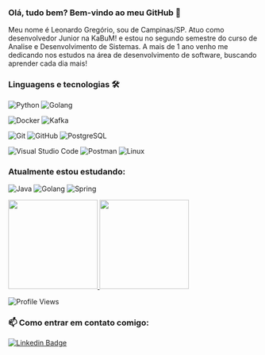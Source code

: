 ### Olá, tudo bem? Bem-vindo ao meu GitHub :rocket:
   
Meu nome é Leonardo Gregório, sou de Campinas/SP. Atuo como desenvolvedor Junior na KaBuM! e estou no segundo semestre do curso de Analise e Desenvolvimento de Sistemas. A mais de 1 ano venho me dedicando nos estudos na área de desenvolvimento de software, buscando aprender cada dia mais! 
   
### Linguagens e tecnologias 🛠
 
![Python](https://img.shields.io/badge/-Python-05122A?style=flat&logo=python) ![Golang](https://img.shields.io/badge/-Golang-05122A?style=flat&logo=go&logoColor=white)

![Docker](https://img.shields.io/badge/-Docker-05122A?style=flat&logo=docker) ![Kafka](https://img.shields.io/badge/-Kafka-05122A?style=flat&logo=apache-kafka)

![Git](https://img.shields.io/badge/-Git-05122A?style=flat&logo=git) ![GitHub](https://img.shields.io/badge/-GitHub-05122A?style=flat&logo=github)  ![PostgreSQL](https://img.shields.io/badge/-PostgreSQL-05122A?style=flat&logo=postgresql)&nbsp;

![Visual Studio Code](https://img.shields.io/badge/-Visual%20Studio%20Code-05122A?style=flat&logo=visual-studio-code&logoColor=007ACC) ![Postman](https://img.shields.io/badge/-Postman-05122A?style=flat&logo=postman) ![Linux](https://img.shields.io/badge/-Linux-05122A?style=flat&logo=linux&logoColor=white)

### Atualmente estou estudando: 

![Java](https://img.shields.io/badge/-Java-05122A?style=flat&logo=Java&logoColor=white) ![Golang](https://img.shields.io/badge/-Golang-05122A?style=flat&logo=go&logoColor=white) ![Spring](https://img.shields.io/badge/-Spring-05122A?style=flat&logo=spring&logoColor=white)


<p align="left">
<a href="https://github.com/LeonardoGregoriocs">
  <img height="180em" src="https://github-readme-stats.vercel.app/api/?username=LeonardoGregoriocs&count_private=true&show_icons=true"/>
  <img height="180em" src="https://github-readme-stats.vercel.app/api/top-langs/?username=LeonardoGregoriocs&layout=compact&langs_count=8&hide=HCL"/>
</a>
</p>

![Profile Views](http://estruyf-github.azurewebsites.net/api/VisitorHit?user=LeonardoGregoriocs&repo=GuillaumeFalourd&countColorcountColor)

### 📫 Como entrar em contato comigo:

[![Linkedin Badge](https://img.shields.io/badge/-LinkedIn-blue?style=flat-square&logo=Linkedin&logoColor=white&link=https://www.linkedin.com/in/leonardo-greg%C3%B3rio-6b8568165/)](https://www.linkedin.com/in/leonardo-greg%C3%B3rio-6b8568165/)
